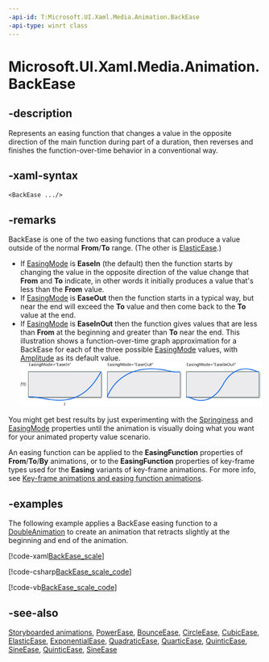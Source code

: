 ```yaml
---
-api-id: T:Microsoft.UI.Xaml.Media.Animation.BackEase
-api-type: winrt class
---
```


<!-- Class syntax.
public class BackEase : Windows.UI.Xaml.Media.Animation.EasingFunctionBase, Windows.UI.Xaml.Media.Animation.IBackEase
-->

# Microsoft.UI.Xaml.Media.Animation.BackEase

## -description
Represents an easing function that changes a value in the opposite direction of the main function during part of a duration, then reverses and finishes the function-over-time behavior in a conventional way.

## -xaml-syntax
```xaml
<BackEase .../>
```


## -remarks
BackEase is one of the two easing functions that can produce a value outside of the normal **From**/**To** range. (The other is [ElasticEase](elasticease.md).)
+ If [EasingMode](easingmode.md) is **EaseIn** (the default) then the function starts by changing the value in the opposite direction of the value change that **From** and **To** indicate, in other words it initially produces a value that's less than the **From** value.
+ If [EasingMode](easingmode.md) is **EaseOut** then the function starts in a typical way, but near the end will exceed the **To** value and then come back to the **To** value at the end.
+ If [EasingMode](easingmode.md) is **EaseInOut** then the function gives values that are less than **From** at the beginning and greater than **To** near the end.
 This illustration shows a function-over-time graph approximation for a BackEase for each of the three possible [EasingMode](easingmode.md) values, with [Amplitude](backease_amplitude.md) as its default value.<img src="images/backease_concept.png" alt="Illustration of function-over-time graph for the BackEase easing function. The graph shows curves where the x axis is time t and the y axis is function-over-time f(t)" />

You might get best results by just experimenting with the [Springiness](elasticease_springiness.md) and [EasingMode](easingfunctionbase_easingmode.md) properties until the animation is visually doing what you want for your animated property value scenario.

An easing function can be applied to the **EasingFunction** properties of **From**/**To**/**By** animations, or to the **EasingFunction** properties of key-frame types used for the **Easing** variants of key-frame animations. For more info, see [Key-frame animations and easing function animations](/windows/uwp/graphics/key-frame-and-easing-function-animations).

## -examples
The following example applies a BackEase easing function to a [DoubleAnimation](doubleanimation.md) to create an animation that retracts slightly at the beginning and end of the animation.


<!--  
      <p xml:space="preserve">
            <TRANSLATE_MANUALLY>
              <externalLink xmlns="http://ddue.schemas.microsoft.com/authoring/2003/5">
                <linkText>Run this sample</linkText>
                <linkUri>http://go.microsoft.com/fwlink/p/?linkid=139798&amp;sref=BackEase_scale</linkUri>
              </externalLink>
            </TRANSLATE_MANUALLY>
          </p>-->



[!code-xaml[BackEase_scale](../microsoft.ui.xaml.media.animation/code/BackEase_scale/csharp/Page.xaml#SnippetBackEase_scale)]


[!code-csharp[BackEase_scale_code](../microsoft.ui.xaml.media.animation/code/BackEase_scale/csharp/Page.xaml.cs#SnippetBackEase_scale_code)]

[!code-vb[BackEase_scale_code](../microsoft.ui.xaml.media.animation/code/BackEase_scale/vbnet/MainPage.xaml.vb#SnippetBackEase_scale_code)]

## -see-also
[Storyboarded animations](/windows/uwp/graphics/storyboarded-animations), [PowerEase](powerease.md), [BounceEase](bounceease.md), [CircleEase](circleease.md), [CubicEase](cubicease.md), [ElasticEase](elasticease.md), [ExponentialEase](exponentialease.md), [QuadraticEase](quadraticease.md), [QuarticEase](quarticease.md), [QuinticEase](quinticease.md), [SineEase](sineease.md), [QuinticEase](quinticease.md), [SineEase](sineease.md)
